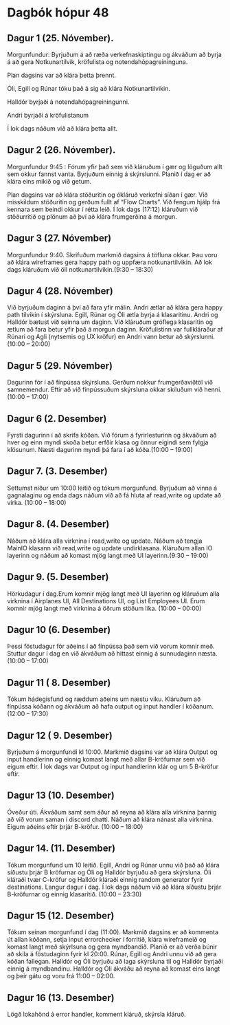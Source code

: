 # Dagbók hópur 48  

## Dagur 1 (25. Nóvember).  

Morgunfundur: Byrjuðum á að ræða verkefnaskiptingu og ákváðum að byrja á að gera Notkunartilvik, kröfulista og notendahópagreininguna.  

Plan dagsins var að klára þetta þrennt.  

Óli, Egill og Rúnar tóku það á sig að klára Notkunartilvikin.  

Halldór byrjaði á notendahópagreiningunni.  

Andri byrjaði á kröfulistanum  

Í lok dags náðum við að klára þetta allt.  

 

 

## Dagur 2 (26. Nóvember).  

Morgunfundur 9:45 : Fórum yfir það sem við kláruðum í gær og löguðum allt sem okkur fannst vanta. Byrjuðum einnig á skýrslunni. Planið í dag er að klára eins mikið og við getum.   

Plan dagsins var að klára stöðuritin og ókláruð verkefni síðan í gær. Við misskildum stöðuritin og gerðum fullt af “Flow Charts”. Við fengum hjálp frá kennara sem beindi okkur í rétta leið. Í lok dags (17:12) kláruðum við stöðurritið og plönum að því að klára frumgerðina á morgun.  

 

 

## Dagur 3 (27. Nóvember)  

Morgunfundur 9:40. Skrifuðum markmið dagsins á töfluna okkar. Þau voru að klára wireframes gera happy path og uppfæra notkunartilvikin. Að lok dags kláruðum við öll notkunartilvikin.(9:30 – 18:30)  

 

## Dagur 4 (28. Nóvember)  

 

Við byrjuðum daginn á því að fara yfir málin. Andri ætlar að klára gera happy path tilvikin í skýrsluna. Egill, Rúnar og Óli ætla byrja á klasaritinu. Andri og Halldór bætust við seinna um daginn. 
Við kláruðum gróflega klasaritin og ætlum að fara betur yfir það á morgun daginn. Kröfulistinn var fullkláraður af Rúnari og Agli (nytsemis og UX kröfur) en Andri vann betur að skýrslunni. (10:00 – 20:00)  

 

 

## Dagur 5 (29. Nóvember)  

Dagurinn fór í að fínpússa skýrsluna. Gerðum nokkur frumgerðaviðtöl við samnemendur. Eftir að við fínpússuðum skýrsluna okkar skiluðum við henni.(10:00 – 17:00)  

 

## Dagur 6 (2. Desember)  

Fyrsti dagurinn í að skrifa kóðan. Við fórum á fyrirlesturinn og ákváðum að hver og einn myndi skoða betur erfðir klasa og önnur eigindi sem fylgja klösunum. Næsti dagurinn myndi þá fara í að kóða.(10:00 – 19:00)  

 

## Dagur 7. (3. Desember)  

Settumst niður um 10:00 leitið og tókum morgunfund. Byrjuðum að vinna á gagnalaginu og enda dags náðum við að fá hluta af read,write og update að virka. (10:00 – 18:00)  

 

## Dagur 8. (4. Desember)  

Náðum að klára alla virknina í read,write og update. Náðum að tengja MainIO klasann við read,write og update undirklasana. Kláruðum allan IO layerinn og náðum að komast mjög langt með UI layerinn.(9:30 – 19:00)  

 

## Dagur 9. (5. Desember)  

Hörkudagur í dag.Erum komnir mjög langt með UI layerinn og kláruðum alla virknina í Airplanes UI, All Destinations UI, og List Employees UI. Erum komnir mjög langt með virknina á öðrum stöðum líka. (10:00 – 00:00)  

 

## Dagur 10 (6. Desember)  

Þessi föstudagur fór aðeins í að fínpússa það sem við vorum komnir með. Stuttur dagur í dag en við ákváðum að hittast einnig á sunnudaginn næsta. (10:00 – 17:00)  

 

## Dagur 11 ( 8. Desember)  

Tókum hádegisfund og ræddum aðeins um næstu viku. Kláruðum að fínpússa kóðann og ákváðum að hafa output og input handler í kóðanum.(12:00 – 17:30)  

 

## Dagur 12 ( 9. Desember)  

Byrjuðum á morgunfundi kl 10:00. Markmið dagsins var að klára Output og input handlerinn og einnig komast langt með allar B-kröfurnar sem við eigum eftir. Í lok dags var Output og input handlerinn klár og um 5 B-kröfur eftir.  

## Dagur 13 (10. Desember)  

Óveður úti. Ákváðum samt sem áður að reyna að klára alla virknina þannig að við vorum saman í discord chatti. Náðum að klára nánast alla virknina. Eigum aðeins eftir þrjár B-kröfur. (10:00 – 18:00)  

 

 

## Dagur 14. (11. Desember)  

Tókum morgunfund um 10 leitið. Egill, Andri og Rúnar unnu við það að klára síðustu þrjár B kröfurnar og Óli og Halldór byrjuðu að gera skýrsluna. Óli kláraði tvær C-kröfur og Halldór kláraði einnig random generator fyrir destinations. Langur dagur í dag. Í lok dags náðum við að klára síðustu þrjár B-kröfurnar og einnig klasaritið. (10:00 – 23:30)  

 

## Dagur 15 (12. Desember)  

Tókum seinan morgunfund í dag (11:00). Markmið dagsins er að kommenta út allan kóðann, setja input errorchecker í forritið, klára wireframeið og komast langt með skýrlsuna og gera myndbandið. Planið er að verða búnir að skila á föstudaginn fyrir kl 20:00. Rúnar, Egill og Andri unnu við að gera kóðan fallegan. Halldór og Óli byrjuðu að laga skýrsluna til og Halldór byrjaði einnig á myndbandinu. Halldór og Óli ákváðu að reyna að komast eins langt og þeir gátu og voru frá 11:00 – 02:00.  

## Dagur 16 (13. Desember)  
Lögð lokahönd á error handler, komment kláruð, skýrsla kláruð.
